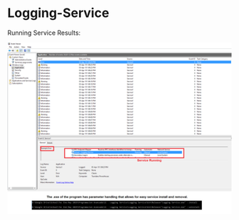 # Logging-Service

Running Service Results:

![Running Service Results](https://github.com/ArzolaEscuela/Logging-Service/blob/master/Running%20Service%20Results.png)
